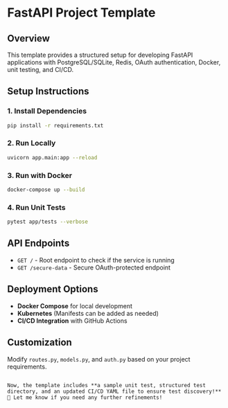 # FastAPI Project Template

## Overview
This template provides a structured setup for developing FastAPI applications with PostgreSQL/SQLite, Redis, OAuth authentication, Docker, unit testing, and CI/CD.

## Setup Instructions
### 1. Install Dependencies
```bash
pip install -r requirements.txt
```

### 2. Run Locally
```bash
uvicorn app.main:app --reload
```

### 3. Run with Docker
```bash
docker-compose up --build
```

### 4. Run Unit Tests
```bash
pytest app/tests --verbose
```

## API Endpoints
- `GET /` - Root endpoint to check if the service is running
- `GET /secure-data` - Secure OAuth-protected endpoint

## Deployment Options
- **Docker Compose** for local development
- **Kubernetes** (Manifests can be added as needed)
- **CI/CD Integration** with GitHub Actions

## Customization
Modify `routes.py`, `models.py`, and `auth.py` based on your project requirements.
```

Now, the template includes **a sample unit test, structured test directory, and an updated CI/CD YAML file to ensure test discovery!** 🚀 Let me know if you need any further refinements!
